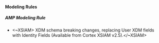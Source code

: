 
#### Modeling Rules

##### AMP Modeling Rule

-  <~XSIAM> XDM schema breaking changes, replacing User XDM fields with Identity Fields (Available from Cortex XSIAM v2.5).</~XSIAM>
